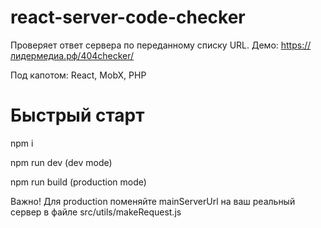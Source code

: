 # react-server-code-checker

Проверяет ответ сервера по переданному списку URL.
Демо: https://лидермедиа.рф/404checker/

Под капотом: React, MobX, PHP

# Быстрый старт
npm i

npm run dev (dev mode)

npm run build (production mode)

Важно! Для production поменяйте mainServerUrl на ваш реальный сервер в файле src/utils/makeRequest.js
